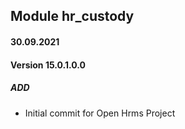 ## Module hr_custody

#### 30.09.2021
#### Version 15.0.1.0.0
##### ADD
- Initial commit for Open Hrms Project
